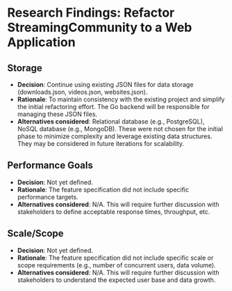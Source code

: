 # Research Findings: Refactor StreamingCommunity to a Web Application

## Storage
- **Decision**: Continue using existing JSON files for data storage (downloads.json, videos.json, websites.json).
- **Rationale**: To maintain consistency with the existing project and simplify the initial refactoring effort. The Go backend will be responsible for managing these JSON files.
- **Alternatives considered**: Relational database (e.g., PostgreSQL), NoSQL database (e.g., MongoDB). These were not chosen for the initial phase to minimize complexity and leverage existing data structures. They may be considered in future iterations for scalability.

## Performance Goals
- **Decision**: Not yet defined.
- **Rationale**: The feature specification did not include specific performance targets.
- **Alternatives considered**: N/A. This will require further discussion with stakeholders to define acceptable response times, throughput, etc.

## Scale/Scope
- **Decision**: Not yet defined.
- **Rationale**: The feature specification did not include specific scale or scope requirements (e.g., number of concurrent users, data volume).
- **Alternatives considered**: N/A. This will require further discussion with stakeholders to understand the expected user base and data growth.
